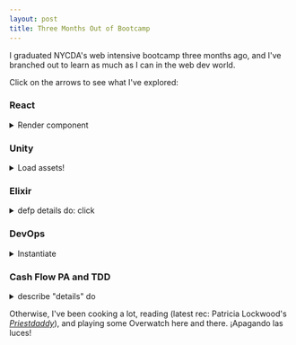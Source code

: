 ```yaml
---
layout: post
title: Three Months Out of Bootcamp
---
```


I graduated NYCDA's web intensive bootcamp three months ago, and I've branched out to learn as much as I can in the web dev world.

Click on the arrows to see what I've explored:

### React
<details>
  <summary>
    Render component
  </summary>
  <p>I started by watching as many of Dan Abramov's conference videos and doing the tutorial on the official React site.</p>
  <p>I then read through the <a href="https://developer.mozilla.org/en-US/docs/Web/Web_Components">MDN Web Component docs</a> to learn how React wraps existing HTML features.</p>
  <p>After that, it was a matter understanding the props and state cycle. I'm still working on using the component lifecycle methods best, and I look forward to using the new Context API.</p>
  <p>Check out my baby single-page app made with React + React Router: <a href="http://reallyphilly.herokuapp.com">Really Philly</a>. My goal is to work on it some more and open it up to interested local developers.</p>
  <img src="/img/projects/really-philly-screenshot.png">
  <p>Up Next: rewriting my existing weather app, <a href="http://drizzl.herokuapp.com">drizzl</a>, in React.</p>
</details>

### Unity
<details>
  <summary>
    Load assets!
  </summary>
  <p>I've always been interested in game design, so I downloaded the Unity engine and did the roll-a-ball and space shooter tutorials.</p>
  <p>This has been a great introduction to C# and asset scripting, and I'd like to work on this kind of programming in the future, either for game design or animation. VR would be cool.</p>
  <img src="/img/2018-04-04-three-months-out/space-shooter.png">
  <p>Space can be so very lonely.</p>
</details>

### Elixir
<details>
  <summary>
    defp details do: click
  </summary>
  <p>I had heard awesome things about Elixir, including its humble origins as a telephony language. Back in bootcamp, I put it on the list of topics to explore when I got some time.</p>
  <p>I decided to start chronologically, back in the early 1980s, and I read about Ericsson's problems with their contemporary telephony code. This led me through the Erlang documentation and <a href="https://www.youtube.com/watch?v=uKfKtXYLG78">Erlang: The Movie</a>. (Definitely check that out.)</p>
  <p>I found an awesome exercise, <a href="http://elixirkoans.io/">Elixir Koans</a>, and a couple Phoenix tutorials.</p>
  <img src="/img/2018-04-04-three-months-out/elixir-pattern-matching.png">
  <p>My favorite Elixir feature so far is pattern matching, as seen above.</p>
</details>

### DevOps
<details>
  <summary>
    Instantiate
  </summary>
  <p>I've come to realize I'm very much interested in back-end development, specifically in CI/CD engineering. That's not something I can easily practice outside of a professional production environment, so I've taken every opportunity I can find to learn.</p>
  <p>Recently, I participated in The Item's <a href="https://www.meetup.com/THEITEM/events/247233926/">Day Zero Hackathon</a>, at which I learned about various approaches to the CI/CD pipeline. I got to drive in my small group and instantiated an EC2 server and installed Jenkins.</p>
</details>

### Cash Flow PA and TDD
<details>
  <summary>
    describe "details" do
  </summary>
  <p>Cash Flow PA lives! You can learn more about this open-source project I started with some friends on <a href="http://phrig.org/2018-01-28-cashflow-pa-summary/">PhRIG's site</a>.</p>
  <p>Our meeting with the Pennsylvania Governor's Office staff went really well! I've documented Cash Flow PA's current development in a <a href="http://phrig.org/2018-03-28-release-and-roadmap/">separate blog post</a>.</p>
  <p>As we rolled out v1, we've decided to shore up the app, which includes writing tests. Here's an example of a couple rspec tests I contributed to this past weekend.</p>
  <img src="/img/2018-04-04-three-months-out/cash-flow-pa-rspec.png">
</details>

Otherwise, I've been cooking a lot, reading (latest rec: Patricia Lockwood's <em><a href="https://www.npr.org/2017/05/10/527629781/priestdaddy-shimmers-with-wonderful-obscene-life">Priestdaddy</a></em>), and playing some Overwatch here and there. ¡Apagando las luces!
